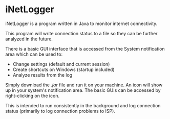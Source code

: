 # iNetLogger

iNetLogger is a program written in Java to monitor internet connectivity.

This program will write connection status to a file so they can be further analyzed in the future.

There is a basic GUI interface that is accessed from the System notification area which can be used to:
- Change settings (default and current session)
- Create shortcuts on Windows (startup included)
- Analyze results from the log

Simply download the *.jar* file and run it on your machine. An icon will show up in your system's notification area. The basic GUIs can be accessed by right-clicking on the icon.

This is intended to run consistently in the background and log connection status (primarily to log connection problems to ISP).
